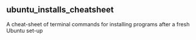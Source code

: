 ## ubuntu_installs_cheatsheet
A cheat-sheet of terminal commands for installing programs after a fresh Ubuntu set-up
